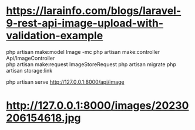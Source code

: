 # https://larainfo.com/blogs/laravel-9-rest-api-image-upload-with-validation-example

php artisan make:model Image -mc 
php artisan make:controller Api/ImageController  
php artisan make:request ImageStoreRequest 
php artisan migrate
php artisan storage:link


php artisan serve
http://127.0.0.1:8000/api/image



# http://127.0.0.1:8000/images/20230206154618.jpg

